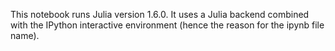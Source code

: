 This notebook runs Julia version 1.6.0. It uses a Julia backend combined with the IPython interactive environment (hence the reason for the ipynb file name). 
